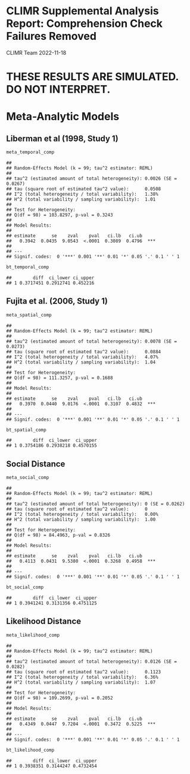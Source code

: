 CLIMR Supplemental Analysis Report: Comprehension Check Failures Removed
================
CLIMR Team
2022-11-18

# **THESE RESULTS ARE SIMULATED. DO NOT INTERPRET.**

# Meta-Analytic Models

## Liberman et al (1998, Study 1)

``` r
meta_temporal_comp
```

    ## 
    ## Random-Effects Model (k = 99; tau^2 estimator: REML)
    ## 
    ## tau^2 (estimated amount of total heterogeneity): 0.0026 (SE = 0.0267)
    ## tau (square root of estimated tau^2 value):      0.0508
    ## I^2 (total heterogeneity / total variability):   1.38%
    ## H^2 (total variability / sampling variability):  1.01
    ## 
    ## Test for Heterogeneity:
    ## Q(df = 98) = 103.8297, p-val = 0.3243
    ## 
    ## Model Results:
    ## 
    ## estimate      se    zval    pval   ci.lb   ci.ub      
    ##   0.3942  0.0435  9.0543  <.0001  0.3089  0.4796  *** 
    ## 
    ## ---
    ## Signif. codes:  0 '***' 0.001 '**' 0.01 '*' 0.05 '.' 0.1 ' ' 1

``` r
bt_temporal_comp
```

    ##        diff  ci_lower ci_upper
    ## 1 0.3717451 0.2912741 0.452216

## Fujita et al. (2006, Study 1)

``` r
meta_spatial_comp
```

    ## 
    ## Random-Effects Model (k = 99; tau^2 estimator: REML)
    ## 
    ## tau^2 (estimated amount of total heterogeneity): 0.0078 (SE = 0.0273)
    ## tau (square root of estimated tau^2 value):      0.0884
    ## I^2 (total heterogeneity / total variability):   4.07%
    ## H^2 (total variability / sampling variability):  1.04
    ## 
    ## Test for Heterogeneity:
    ## Q(df = 98) = 111.3257, p-val = 0.1688
    ## 
    ## Model Results:
    ## 
    ## estimate      se    zval    pval   ci.lb   ci.ub      
    ##   0.3970  0.0440  9.0176  <.0001  0.3107  0.4832  *** 
    ## 
    ## ---
    ## Signif. codes:  0 '***' 0.001 '**' 0.01 '*' 0.05 '.' 0.1 ' ' 1

``` r
bt_spatial_comp
```

    ##        diff  ci_lower  ci_upper
    ## 1 0.3754186 0.2938218 0.4570155

## Social Distance

``` r
meta_social_comp
```

    ## 
    ## Random-Effects Model (k = 99; tau^2 estimator: REML)
    ## 
    ## tau^2 (estimated amount of total heterogeneity): 0 (SE = 0.0262)
    ## tau (square root of estimated tau^2 value):      0
    ## I^2 (total heterogeneity / total variability):   0.00%
    ## H^2 (total variability / sampling variability):  1.00
    ## 
    ## Test for Heterogeneity:
    ## Q(df = 98) = 84.4963, p-val = 0.8326
    ## 
    ## Model Results:
    ## 
    ## estimate      se    zval    pval   ci.lb   ci.ub      
    ##   0.4113  0.0431  9.5380  <.0001  0.3268  0.4958  *** 
    ## 
    ## ---
    ## Signif. codes:  0 '***' 0.001 '**' 0.01 '*' 0.05 '.' 0.1 ' ' 1

``` r
bt_social_comp
```

    ##        diff  ci_lower  ci_upper
    ## 1 0.3941241 0.3131356 0.4751125

## Likelihood Distance

``` r
meta_likelihood_comp
```

    ## 
    ## Random-Effects Model (k = 99; tau^2 estimator: REML)
    ## 
    ## tau^2 (estimated amount of total heterogeneity): 0.0126 (SE = 0.0282)
    ## tau (square root of estimated tau^2 value):      0.1123
    ## I^2 (total heterogeneity / total variability):   6.36%
    ## H^2 (total variability / sampling variability):  1.07
    ## 
    ## Test for Heterogeneity:
    ## Q(df = 98) = 109.2699, p-val = 0.2052
    ## 
    ## Model Results:
    ## 
    ## estimate      se    zval    pval   ci.lb   ci.ub      
    ##   0.4349  0.0447  9.7204  <.0001  0.3472  0.5225  *** 
    ## 
    ## ---
    ## Signif. codes:  0 '***' 0.001 '**' 0.01 '*' 0.05 '.' 0.1 ' ' 1

``` r
bt_likelihood_comp
```

    ##        diff  ci_lower  ci_upper
    ## 1 0.3938351 0.3144247 0.4732454
